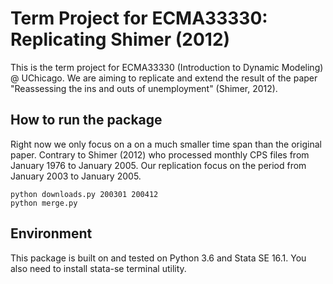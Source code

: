 # Term Project for ECMA33330: Replicating Shimer (2012)

This is the term project for ECMA33330 (Introduction to Dynamic Modeling) @ UChicago. We are aiming to replicate and extend the result of the paper "Reassessing the ins and outs of unemployment" (Shimer, 2012).

## How to run the package
Right now we only focus on a on a much smaller time span than the original paper. Contrary to Shimer (2012) who processed monthly CPS files from January 1976 to January 2005. Our replication focus on the period from January 2003 to January 2005. 
```
python downloads.py 200301 200412
python merge.py
```

## Environment
This package is built on and tested on Python 3.6 and Stata SE 16.1. You also need to install stata-se terminal utility.
